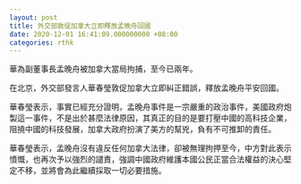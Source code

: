 ```yaml
---
layout: post
title: 外交部敦促加拿大立即釋放孟晚舟回國
date: 2020-12-01 16:41:09.000000000 +08:00
categories: rthk
---
```


華為副董事長孟晚舟被加拿大當局拘捕，至今已兩年。

在北京，外交部發言人華春瑩敦促加拿大立即糾正錯誤，釋放孟晚舟平安回國。

華春瑩表示，事實已經充分證明，孟晚舟事件是一宗嚴重的政治事件，美國政府炮製這一事件，不是出於甚麼法律原因，其真正的目的是要打壓中國的高科技企業，阻撓中國的科技發展，加拿大政府扮演了美方的幫兇，負有不可推卸的責任。

華春瑩表示，孟晚舟沒有違反任何加拿大法律，卻被無理拘押至今，中方對此表示憤慨，也再次予以強烈的譴責，強調中國政府維護本國公民正當合法權益的決心堅定不移，並將會為此繼續採取一切必要措施。
